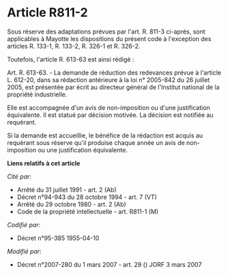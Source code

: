 # Article R811-2

Sous réserve des adaptations prévues par l'art. R. 811-3 ci-après, sont applicables à Mayotte les dispositions du présent
code à l'exception des articles R. 133-1, R. 133-2, R. 326-1 et R. 326-2.

Toutefois, l'article R. 613-63 est ainsi rédigé :

Art. R. 613-63. - La demande de réduction des redevances prévue à l'article L. 612-20, dans sa rédaction antérieure à la loi
n° 2005-842 du 26 juillet 2005, est présentée par écrit au directeur général de l'Institut national de la propriété
industrielle.

Elle est accompagnée d'un avis de non-imposition ou d'une justification équivalente. Il est statué par décision motivée. La
décision est notifiée au requérant.

Si la demande est accueillie, le bénéfice de la rédaction est acquis au requérant sous réserve qu'il produise chaque année un
avis de non-imposition ou une justification équivalente.

**Liens relatifs à cet article**

_Cité par_:

  - Arrêté du 31 juillet 1991 - art. 2 (Ab)
  - Décret n°94-943 du 28 octobre 1994 - art. 7 (VT)
  - Arrêté du 29 octobre 1980 - art. 2 (Ab)
  - Code de la propriété intellectuelle - art. R811-1 (M)

_Codifié par_:

  - Décret n°95-385 1955-04-10

_Modifié par_:

  - Décret n°2007-280 du 1 mars 2007 - art. 29 () JORF 3 mars 2007
